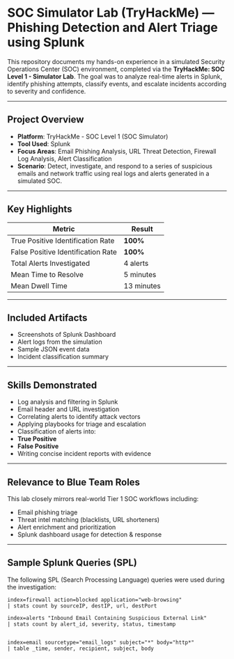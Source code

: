 #  SOC Simulator Lab (TryHackMe) — Phishing Detection and Alert Triage using Splunk

This repository documents my hands-on experience in a simulated Security Operations Center (SOC) environment, completed via the **TryHackMe: SOC Level 1 - Simulator Lab**. The goal was to analyze real-time alerts in Splunk, identify phishing attempts, classify events, and escalate incidents according to severity and confidence.

---

##  Project Overview

- **Platform**: TryHackMe - SOC Level 1 (SOC Simulator)
- **Tool Used**: Splunk
- **Focus Areas**: Email Phishing Analysis, URL Threat Detection, Firewall Log Analysis, Alert Classification
- **Scenario**: Detect, investigate, and respond to a series of suspicious emails and network traffic using real logs and alerts generated in a simulated SOC.

---

## Key Highlights

| Metric                          | Result           |
|-------------------------------|------------------|
|  True Positive Identification Rate | **100%**          |
| False Positive Identification Rate | **100%**          |
|  Total Alerts Investigated    | 4 alerts         |
|  Mean Time to Resolve         | 5 minutes        |
|  Mean Dwell Time              | 13 minutes       |

---

##  Included Artifacts

-  Screenshots of Splunk Dashboard
- Alert logs from the simulation
-  Sample JSON event data
-  Incident classification summary

---

## Skills Demonstrated

- Log analysis and filtering in Splunk
-  Email header and URL investigation
-  Correlating alerts to identify attack vectors
- Applying playbooks for triage and escalation
-  Classification of alerts into:
  - **True Positive**
  - **False Positive**
-  Writing concise incident reports with evidence

---

## Relevance to Blue Team Roles

This lab closely mirrors real-world Tier 1 SOC workflows including:

- Email phishing triage
- Threat intel matching (blacklists, URL shorteners)
- Alert enrichment and prioritization
- Splunk dashboard usage for detection & response

---

## Sample Splunk Queries (SPL)

The following SPL (Search Processing Language) queries were used during the investigation:


```spl
index=firewall action=blocked application="web-browsing"
| stats count by sourceIP, destIP, url, destPort

index=alerts "Inbound Email Containing Suspicious External Link"
| stats count by alert_id, severity, status, timestamp


index=email sourcetype="email_logs" subject="*" body="http*"
| table _time, sender, recipient, subject, body


